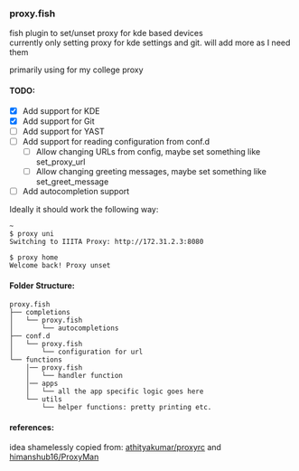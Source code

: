 ### proxy.fish

fish plugin to set/unset proxy for kde based devices       
currently only setting proxy for kde settings and git. 
will add more as I need them

primarily using for my college proxy

#### TODO: 
- [x] Add support for KDE
- [x] Add support for Git
- [ ] Add support for YAST
- [ ] Add support for reading configuration from conf.d 
    - [ ] Allow changing URLs from config, maybe set something like set_proxy_url
    - [ ] Allow changing greeting messages, maybe set something like set_greet_message
- [ ] Add autocompletion support

Ideally it should work the following way:
```console
~
$ proxy uni
Switching to IIITA Proxy: http://172.31.2.3:8080

$ proxy home
Welcome back! Proxy unset
```
#### Folder Structure:

```
proxy.fish
├── completions
│   └── proxy.fish
│       └── autocompletions
├── conf.d
│   └── proxy.fish
│       └── configuration for url
└── functions
    │── proxy.fish
    │   └── handler function
    │── apps
    │   └── all the app specific logic goes here
    └── utils 
        └── helper functions: pretty printing etc.
```

#### references:
idea shamelessly copied from:
[athityakumar/proxyrc](https://github.com/athityakumar/proxyrc)
and
[himanshub16/ProxyMan](https://github.com/himanshub16/ProxyMan/)
